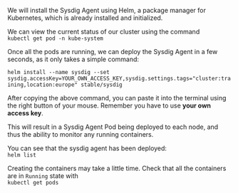 We will install the Sysdig Agent using Helm, a package manager for Kubernetes, which is already installed and initialized.

We can view the current status of our cluster using the command  
`kubectl get pod -n kube-system`

Once all the pods are running, we can deploy the Sysdig Agent in a few seconds, as it only takes a simple command:

`helm install --name sysdig --set sysdig.accessKey=YOUR_OWN_ACCESS_KEY,sysdig.settings.tags="cluster:training,location:europe" stable/sysdig`

After copying the above command, you can paste it into the terminal using the right button of your mouse.  Remember you have to use **your own access key**.

This will result in a Sysdig Agent Pod being deployed to each node, and thus the ability to monitor any running containers.

You can see that the sysdig agent has been deployed:  
`helm list`

Creating the containers may take a little time. Check that all the containers are in `Running` state with  
`kubectl get pods`
